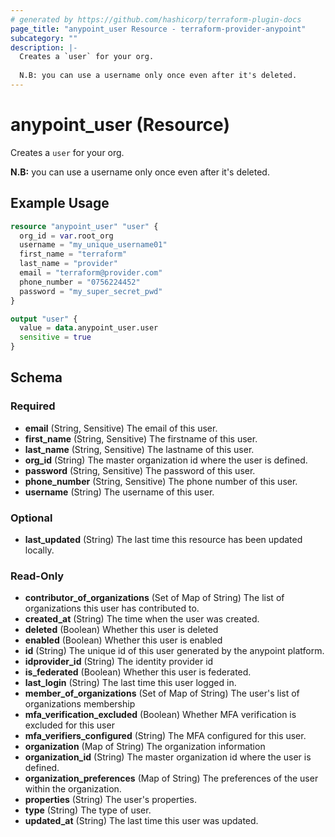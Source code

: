 ```yaml
---
# generated by https://github.com/hashicorp/terraform-plugin-docs
page_title: "anypoint_user Resource - terraform-provider-anypoint"
subcategory: ""
description: |-
  Creates a `user` for your org. 
  
  N.B: you can use a username only once even after it's deleted.
---
```


# anypoint_user (Resource)

Creates a `user` for your org. 

**N.B:** you can use a username only once even after it's deleted.

## Example Usage

```terraform
resource "anypoint_user" "user" {
  org_id = var.root_org
  username = "my_unique_username01"
  first_name = "terraform"
  last_name = "provider"
  email = "terraform@provider.com"
  phone_number = "0756224452"
  password = "my_super_secret_pwd"
}

output "user" {
  value = data.anypoint_user.user
  sensitive = true
}
```

<!-- schema generated by tfplugindocs -->
## Schema

### Required

- **email** (String, Sensitive) The email of this user.
- **first_name** (String, Sensitive) The firstname of this user.
- **last_name** (String, Sensitive) The lastname of this user.
- **org_id** (String) The master organization id where the user is defined.
- **password** (String, Sensitive) The password of this user.
- **phone_number** (String, Sensitive) The phone number of this user.
- **username** (String) The username of this user.

### Optional

- **last_updated** (String) The last time this resource has been updated locally.

### Read-Only

- **contributor_of_organizations** (Set of Map of String) The list of organizations this user has contributed to.
- **created_at** (String) The time when the user was created.
- **deleted** (Boolean) Whether this user is deleted
- **enabled** (Boolean) Whether this user is enabled
- **id** (String) The unique id of this user generated by the anypoint platform.
- **idprovider_id** (String) The identity provider id
- **is_federated** (Boolean) Whether this user is federated.
- **last_login** (String) The last time this user logged in.
- **member_of_organizations** (Set of Map of String) The user's list of organizations membership
- **mfa_verification_excluded** (Boolean) Whether MFA verification is excluded for this user
- **mfa_verifiers_configured** (String) The MFA configured for this user.
- **organization** (Map of String) The organization information
- **organization_id** (String) The master organization id where the user is defined.
- **organization_preferences** (Map of String) The preferences of the user within the organization.
- **properties** (String) The user's properties.
- **type** (String) The type of user.
- **updated_at** (String) The last time this user was updated.


